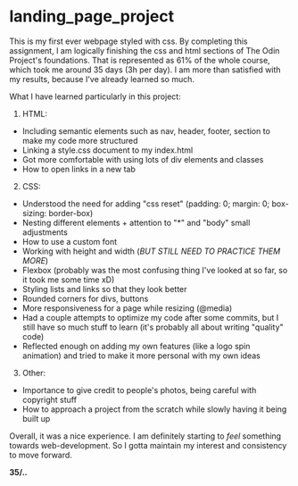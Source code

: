 # landing_page_project
This is my first ever webpage styled with css. By completing this assignment, I am logically finishing the css and html sections of The Odin Project's foundations. That is represented as 61% of the whole course, which took me around 35 days (3h per day). I am more than satisfied with my results, because I've already learned so much. 

What I have learned particularly in this project:

1. HTML:

- Including semantic elements such as nav, header, footer, section to make my code more structured
- Linking a style.css document to my index.html
- Got more comfortable with using lots of div elements and classes
- How to open links in a new tab

2. CSS:

- Understood the need for adding "css reset" (padding: 0; margin: 0; box-sizing: border-box)
- Nesting different elements + attention to "*" and "body" small adjustments
- How to use a custom font
- Working with height and width (*BUT STILL NEED TO PRACTICE THEM MORE*)
- Flexbox (probably was the most confusing thing I've looked at so far, so it took me some time xD)
- Styling lists and links so that they look better
- Rounded corners for divs, buttons
- More responsiveness for a page while resizing (@media)
- Had a couple attempts to optimize my code after some commits, but I still have so much stuff to learn (it's probably all about writing "quality" code)
- Reflected enough on adding my own features (like a logo spin animation) and tried to make it more personal with my own ideas

3. Other:

- Importance to give credit to people's photos, being careful with copyright stuff
- How to approach a project from the scratch while slowly having it being built up

Overall, it was a nice experience. I am definitely starting to *feel* something towards web-development. So I gotta maintain my interest and consistency to move forward. 

**35/..**